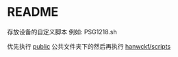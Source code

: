 # README

存放设备的自定义脚本 例如: PSG1218.sh

优先执行 [public](https://github.com/TurBoTse/Padavan-Build/tree/main/public) 公共文件夹下的然后再执行  [hanwckf/scripts](https://github.com/TurBoTse/Padavan-Build/blob/main/hanwckf/scripts)
